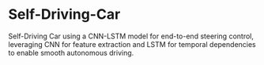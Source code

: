 # Self-Driving-Car
Self-Driving Car using a CNN-LSTM model for end-to-end steering control, leveraging CNN for feature extraction and LSTM for temporal dependencies to enable smooth autonomous driving. 
